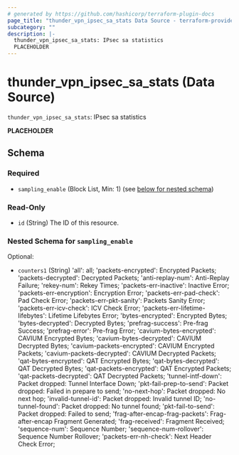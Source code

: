 ```yaml
---
# generated by https://github.com/hashicorp/terraform-plugin-docs
page_title: "thunder_vpn_ipsec_sa_stats Data Source - terraform-provider-thunder"
subcategory: ""
description: |-
  thunder_vpn_ipsec_sa_stats: IPsec sa statistics
  PLACEHOLDER
---
```


# thunder_vpn_ipsec_sa_stats (Data Source)

`thunder_vpn_ipsec_sa_stats`: IPsec sa statistics

__PLACEHOLDER__



<!-- schema generated by tfplugindocs -->
## Schema

### Required

- `sampling_enable` (Block List, Min: 1) (see [below for nested schema](#nestedblock--sampling_enable))

### Read-Only

- `id` (String) The ID of this resource.

<a id="nestedblock--sampling_enable"></a>
### Nested Schema for `sampling_enable`

Optional:

- `counters1` (String) 'all': all; 'packets-encrypted': Encrypted Packets; 'packets-decrypted': Decrypted Packets; 'anti-replay-num': Anti-Replay Failure; 'rekey-num': Rekey Times; 'packets-err-inactive': Inactive Error; 'packets-err-encryption': Encryption Error; 'packets-err-pad-check': Pad Check Error; 'packets-err-pkt-sanity': Packets Sanity Error; 'packets-err-icv-check': ICV Check Error; 'packets-err-lifetime-lifebytes': Lifetime Lifebytes Error; 'bytes-encrypted': Encrypted Bytes; 'bytes-decrypted': Decrypted Bytes; 'prefrag-success': Pre-frag Success; 'prefrag-error': Pre-frag Error; 'cavium-bytes-encrypted': CAVIUM Encrypted Bytes; 'cavium-bytes-decrypted': CAVIUM Decrypted Bytes; 'cavium-packets-encrypted': CAVIUM Encrypted Packets; 'cavium-packets-decrypted': CAVIUM Decrypted Packets; 'qat-bytes-encrypted': QAT Encrypted Bytes; 'qat-bytes-decrypted': QAT Decrypted Bytes; 'qat-packets-encrypted': QAT Encrypted Packets; 'qat-packets-decrypted': QAT Decrypted Packets; 'tunnel-intf-down': Packet dropped: Tunnel Interface Down; 'pkt-fail-prep-to-send': Packet dropped: Failed in prepare to send; 'no-next-hop': Packet dropped: No next hop; 'invalid-tunnel-id': Packet dropped: Invalid tunnel ID; 'no-tunnel-found': Packet dropped: No tunnel found; 'pkt-fail-to-send': Packet dropped: Failed to send; 'frag-after-encap-frag-packets': Frag-after-encap Fragment Generated; 'frag-received': Fragment Received; 'sequence-num': Sequence Number; 'sequence-num-rollover': Sequence Number Rollover; 'packets-err-nh-check': Next Header Check Error;


